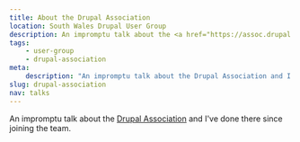 ```yaml
---
title: About the Drupal Association
location: South Wales Drupal User Group
description: An impromptu talk about the <a href="https://assoc.drupal.org">Drupal Association</a> and I've done there since joining the team.
tags:
    - user-group
    - drupal-association
meta:
    description: "An impromptu talk about the Drupal Association and I've done there since joining the team."
slug: drupal-association
nav: talks
---
```

An impromptu talk about the [Drupal Association](https://assoc.drupal.org) and I've done there since joining the team.